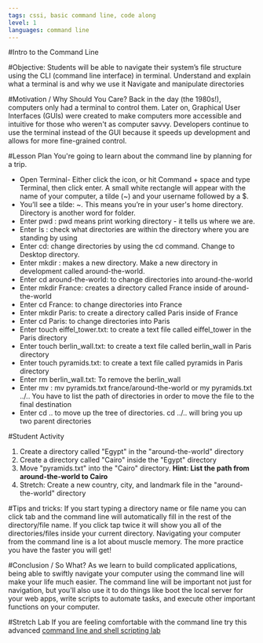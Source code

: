 ```yaml
---
tags: cssi, basic command line, code along
level: 1
languages: command line
---
```

#Intro to the Command Line

#Objective:
Students will be able to navigate their system’s file structure using the CLI (command line interface) in terminal.
Understand and explain what a terminal is and why we use it
Navigate and manipulate directories

#Motivation / Why Should You Care?
Back in the day (the 1980s!), computers only had a terminal to control them. Later on, Graphical User Interfaces (GUIs) were created to make computers more accessible and intuitive for those who weren't as computer savvy. Developers continue to use the terminal instead of the GUI because it speeds up development and allows for more fine-grained control.

#Lesson Plan
You're going to learn about the command line by planning for a trip.
+ Open Terminal- Either click the icon, or hit Command + space and type Terminal, then click enter. A small white rectangle will appear with the name of your computer, a tilde (~) and your username followed by a $.
+ You’ll see a tilde: ~. This means you’re in your user's home directory. Directory is another word for folder.
+ Enter pwd : pwd means print working directory - it tells us where we are.
+ Enter ls : check what directories are within the directory where you are standing by using
+ Enter cd: change directories by using the cd <directory-name> command. Change to Desktop directory.
+ Enter mkdir <directory-name>: makes a new directory. Make a new directory in development called around-the-world.
+ Enter cd around-the-world: to change directories into around-the-world
+ Enter mkdir France: creates a directory called France inside of around-the-world
+ Enter cd France: to change directories into France
+ Enter mkdir Paris: to create  a directory called Paris inside of France
+ Enter cd Paris: to change directories into Paris
+ Enter touch eiffel_tower.txt: to create a text file called eiffel_tower in the Paris directory
+ Enter touch berlin_wall.txt: to create a text file called berlin_wall in Paris directory
+ Enter touch pyramids.txt: to create a text file called pyramids in Paris directory
+ Enter rm berlin_wall.txt: To remove the berlin_wall
+ Enter mv <file to move> <final destination>: mv pyramids.txt france/around-the-world or my pyramids.txt ../.. You have to list the path of directories in order to move the file to the final destination
+ Enter cd .. to move up the tree of directories. cd ../.. will bring you up two parent directories

#Student Activity
1) Create a directory called "Egypt" in the "around-the-world" directory
2) Create a directory called "Cairo" inside the "Egypt" directory
3) Move "pyramids.txt" into the "Cairo" directory. **Hint: List the path from around-the-world to Cairo**
4) Stretch: Create a new country, city, and landmark file in the "around-the-world" directory

#Tips and tricks:
 If you start typing a directory name or file name you can click tab and the command line will automatically fill in the rest of the directory/file name. If you click tap twice it will show you all of the directories/files inside your current directory.
 Navigating your computer from the command line is a lot about muscle memory. The more practice you have the faster you will get!

#Conclusion / So What?
As we learn to build complicated applications, being able to swiftly navigate your computer using the command line will make your life much easier. The command line will be important not just for navigation, but you'll also use it to do things like boot the local server for your web apps, write scripts to automate tasks, and execute other important functions on your computer.

#Stretch Lab
If you are feeling comfortable with the command line try this advanced <a href= "https://github.com/learn-co-curriculum/hs-advanced-cli"> command line and shell scripting lab</a>
